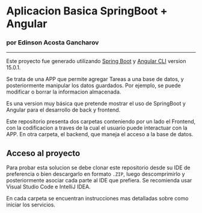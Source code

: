 # Aplicacion Basica SpringBoot + Angular
### por Edinson Acosta Gancharov

<hr>

Este proyecto fue generado utilizando [Spring Boot](https://spring.io/projects/spring-boot) y [Angular CLI](https://github.com/angular/angular-cli) version 15.0.1.

Se trata de una APP que permite agregar Tareas a una base de datos, y posteriormente manipular los datos guardados. 
Por ejemplo, se puede modificar o borrar la informacion almacenada.

Es una version muy básica que pretende mostrar el uso de SpringBoot y Angular para el desarrollo de back y frontend.

Este repositorio presenta dos carpetas conteniendo por un lado el Frontend, con la codificacion a traves de la cual 
el usuario puede interactuar con la APP. En otra carpeta, el backend, que maneja el acceso a la base de datos.

## Acceso al proyecto

Para probar esta solucion se debe clonar este repositorio desde su IDE de preferencia o bien descargarlo en formato `.ZIP`,
luego descomprimirlo y posteriormente asociar cada parte al IDE que prefiera.
Se recomienda usar Visual Studio Code e IntelliJ IDEA.

En cada carpeta se encuentran instrucciones mas detalladas sobre como iniciar los servicios.
